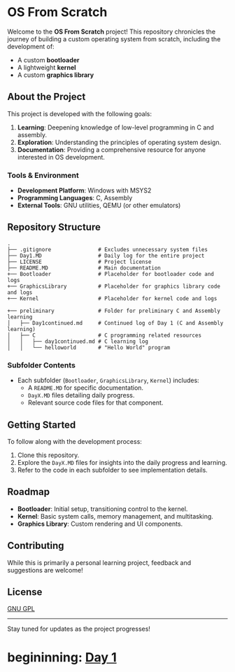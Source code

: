 # OS From Scratch

Welcome to the **OS From Scratch** project! This repository chronicles the journey of building a custom operating system from scratch, including the development of:
- A custom **bootloader**
- A lightweight **kernel**
- A custom **graphics library**

## About the Project
This project is developed with the following goals:
1. **Learning**: Deepening knowledge of low-level programming in C and assembly.
2. **Exploration**: Understanding the principles of operating system design.
3. **Documentation**: Providing a comprehensive resource for anyone interested in OS development.

### Tools & Environment
- **Development Platform**: Windows with MSYS2
- **Programming Languages**: C, Assembly
- **External Tools**: GNU utilities, QEMU (or other emulators)

## Repository Structure
```plaintext
.
├── .gitignore               # Excludes unnecessary system files
├── Day1.MD                  # Daily log for the entire project
├── LICENSE                  # Project license
├── README.MD                # Main documentation
+── Bootloader               # Placeholder for bootloader code and logs
+── GraphicsLibrary          # Placeholder for graphics library code and logs
+── Kernel                   # Placeholder for kernel code and logs

+── preliminary              # Folder for preliminary C and Assembly learning
│   ├── Day1continued.md     # Continued log of Day 1 (C and Assembly learning)
│   ├── C                    # C programming related resources
│   │   ├── day1continued.md # C learning log
│   │   └── helloworld       # "Hello World" program

```

### Subfolder Contents
- Each subfolder (`Bootloader`, `GraphicsLibrary`, `Kernel`) includes:
  - A `README.MD` for specific documentation.
  - `DayX.MD` files detailing daily progress.
  - Relevant source code files for that component.

## Getting Started
To follow along with the development process:
1. Clone this repository.
2. Explore the `DayX.MD` files for insights into the daily progress and learning.
3. Refer to the code in each subfolder to see implementation details.

## Roadmap
- **Bootloader**: Initial setup, transitioning control to the kernel.
- **Kernel**: Basic system calls, memory management, and multitasking.
- **Graphics Library**: Custom rendering and UI components.

## Contributing
While this is primarily a personal learning project, feedback and suggestions are welcome!

## License
[GNU GPL](LICENSE)

---

Stay tuned for updates as the project progresses!
# begininning: [Day 1](day1.MD)

